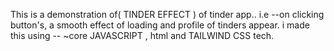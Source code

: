 This is a demonstration of( TINDER EFFECT ) of tinder app..
i.e --on clicking button's, a smooth effect of loading and profile of tinders appear.
i made this using --
~core JAVASCRIPT , html and TAILWIND CSS tech.
